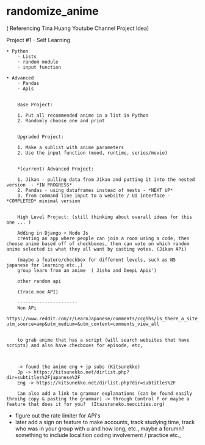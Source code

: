 # randomize_anime

( Referencing Tina Huang Youtube Channel Project Idea)

 Project #1 - Self Learning

    • Python
        ◦ Lists
        ◦ random module
        ◦ input function
      
    • Advanced
        ◦ Pandas
        ◦ Apis


        Base Project:
        
        1. Put all recommended anime in a list in Python 
        2. Randomly choose one and print


        Upgraded Project:
        
        1. Make a sublist with anime parameters
        2. Use the input function (mood, runtime, series/movie)

        
        *(current) Advanced Project: 
        
        1. Jikan - pulling data from Jikan and putting it into the nested version  - *IN PROGRESS*
        2. Pandas - using dataframes instead of nests - *NEXT UP*
        3. from command line input to a website / UI interface - *COMPLETED* minimal version 

        
        High Level Project: (still thinking about overall ideas for this one ... )

        Adding in Django + Node Js 
        creating an app where people can join a room using a code, then choose anime based off of checkboxes, then can vote on which random anime selected is what they all want by casting votes. (Jikan APi)

        (maybe a feature/checkbox for different levels, such as N5 japanese for learning etc.,)
        group learn from an anime  ( Jisho and DeepL Apis')

        other random api 

        (trace.moe API)

        ----------------------
        Non APi 
        https://www.reddit.com/r/LearnJapanese/comments/ccghhs/is_there_a_site_for_anime_transcripts_or_anime/?utm_source=amp&utm_medium=&utm_content=comments_view_all


        to grab anime that has a script (will search websites that have scripts) and also have checboxes for episode, etc, 



        -> found the anime eng + jp subs (Kitsunekko)
        Jp -> https://kitsunekko.net/dirlist.php?dir=subtitles%2Fjapanese%2F
        Eng -> https://kitsunekko.net/dirlist.php?dir=subtitles%2F

        Can also add a link to grammar explanations (can be found easily throihg copy & pasting the grammar) -> through Control f or maybe a feature that does it for you?  (Itazuraneko.neocities.org)



* figure out the rate limiter for APi's
* later add a sign on feature to make accounts, track studying time, track who was in your group with u and how long, etc., maybe a forumn? something to include localition coding involvement / practice etc., 

